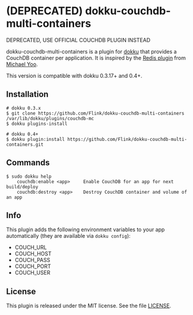 # (DEPRECATED) dokku-couchdb-multi-containers

DEPRECATED, USE OFFICIAL COUCHDB PLUGIN INSTEAD

dokku-couchdb-multi-containers is a plugin for [dokku][dokku] that provides a CouchDB container per application. It is inspired by the [Redis plugin][redis_plugin] from [Michael Yoo][sekjun9878].

This version is compatible with dokku 0.3.17+ and 0.4+.

## Installation

```shell
# dokku 0.3.x
$ git clone https://github.com/Flink/dokku-couchdb-multi-containers /var/lib/dokku/plugins/couchdb-mc
$ dokku plugins-install

# dokku 0.4+
$ dokku plugin:install https://github.com/Flink/dokku-couchdb-multi-containers.git
```

## Commands
```
$ sudo dokku help
    couchdb:enable <app>     Enable CouchDB for an app for next build/deploy
    couchdb:destroy <app>    Destroy CouchDB container and volume of an app
```

## Info
This plugin adds the following environment variables to your app automatically (they are available via `dokku config`):

* COUCH\_URL
* COUCH\_HOST
* COUCH\_PASS
* COUCH\_PORT
* COUCH\_USER

## License

This plugin is released under the MIT license. See the file [LICENSE](LICENSE).

[dokku]: https://github.com/progrium/dokku
[redis_plugin]: https://github.com/sekjun9878/dokku-redis-plugin
[sekjun9878]: https://github.com/sekjun9878
